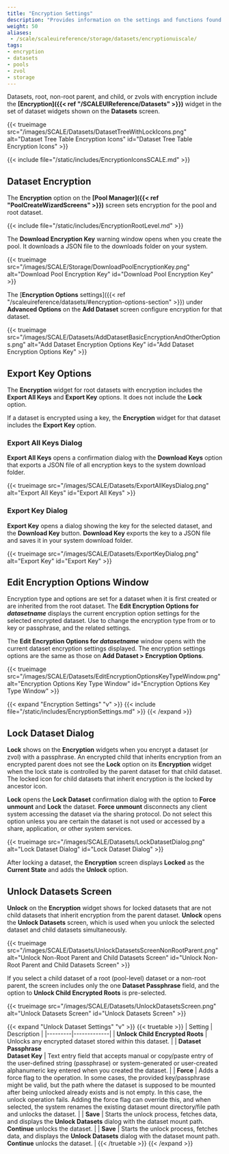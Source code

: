 ```yaml
---
title: "Encryption Settings"
description: "Provides information on the settings and functions found on the TrueNAS storage encryption screens."
weight: 50
aliases:
 - /scale/scaleuireference/storage/datasets/encryptionuiscale/
tags:
- encryption
- datasets
- pools
- zvol
- storage
---
```


Datasets, root, non-root parent, and child, or zvols with encryption include the **[Encryption]({{< ref "/SCALEUIReference/Datasets" >}})** widget in the set of dataset widgets shown on the **Datasets** screen.

{{< trueimage src="/images/SCALE/Datasets/DatasetTreeWithLockIcons.png" alt="Dataset Tree Table Encryption Icons" id="Dataset Tree Table Encryption Icons" >}}

{{< include file="/static/includes/EncryptionIconsSCALE.md" >}}

## Dataset Encryption

The **Encryption** option on the **[Pool Manager]({{< ref "PoolCreateWizardScreens" >}})** screen sets encryption for the pool and root dataset.

{{< include file="/static/includes/EncryptionRootLevel.md" >}}

The **Download Encryption Key** warning window opens when you create the pool.
It downloads a JSON file to the downloads folder on your system.

{{< trueimage src="/images/SCALE/Storage/DownloadPoolEncryptionKey.png" alt="Download Pool Encryption Key" id="Download Pool Encryption Key" >}}

The [**Encryption Options** settings]({{< ref "/scaleuireference/datasets/#encryption-options-section" >}}) under **Advanced Options** on the **Add Dataset** screen configure encryption for that dataset.

{{< trueimage src="/images/SCALE/Datasets/AddDatasetBasicEncryptionAndOtherOptions.png" alt="Add Dataset Encryption Options Key" id="Add Dataset Encryption Options Key" >}}

## Export Key Options

The **Encryption** widget for root datasets with encryption includes the **Export All Keys** and **Export Key** options. It does not include the **Lock** option.

If a dataset is encrypted using a key, the **Encryption** widget for that dataset includes the **Export Key** option.

### Export All Keys Dialog

**Export All Keys** opens a confirmation dialog with the **Download Keys** option that exports a JSON file of all encryption keys to the system download folder.

{{< trueimage src="/images/SCALE/Datasets/ExportAllKeysDialog.png" alt="Export All Keys" id="Export All Keys" >}}

### Export Key Dialog

**Export Key** opens a dialog showing the key for the selected dataset, and the **Download Key** button.
**Download Key** exports the key to a JSON file and saves it in your system download folder.

{{< trueimage src="/images/SCALE/Datasets/ExportKeyDialog.png" alt="Export Key" id="Export Key" >}}

## Edit Encryption Options Window

Encryption type and options are set for a dataset when it is first created or are inherited from the root dataset.
The **Edit Encryption Options for *datasetname*** displays the current encryption option settings for the selected encrypted dataset.
Use to change the encryption type from or to key or passphrase, and the related settings.

The **Edit Encryption Options for *datasetname*** window opens with the current dataset encryption settings displayed.
The encryption settings options are the same as those on **Add Dataset > Encryption Options**.

{{< trueimage src="/images/SCALE/Datasets/EditEncryptionOptionsKeyTypeWindow.png" alt="Encryption Options Key Type Window" id="Encryption Options Key Type Window" >}}

{{< expand "Encryption Settings" "v" >}}
{{< include file="/static/includes/EncryptionSettings.md" >}}
{{< /expand >}}

## Lock Dataset Dialog

**Lock** shows on the **Encryption** widgets when you encrypt a dataset (or zvol) with a passphrase.
An encrypted child that inherits encryption from an encrypted parent does not see the **Lock** option on its **Encryption** widget when the lock state is controlled by the parent dataset for that child dataset.
The locked icon for child datasets that inherit encryption is the locked by ancestor icon.

**Lock** opens the **Lock Dataset** confirmation dialog with the option to **Force unmount** and **Lock** the dataset.
**Force unmount** disconnects any client system accessing the dataset via the sharing protocol. Do not select this option unless you are certain the dataset is not used or accessed by a share, application, or other system services.

{{< trueimage src="/images/SCALE/Datasets/LockDatasetDialog.png" alt="Lock Dataset Dialog" id="Lock Dataset Dialog" >}}

After locking a dataset, the **Encryption** screen displays **Locked** as the **Current State** and adds the **Unlock** option.

## Unlock Datasets Screen

**Unlock** on the **Encryption** widget shows for locked datasets that are not child datasets that inherit encryption from the parent dataset.
**Unlock** opens the **Unlock Datasets** screen, which is used when you unlock the selected dataset and child datasets simultaneously.

{{< trueimage src="/images/SCALE/Datasets/UnlockDatasetsScreenNonRootParent.png" alt="Unlock Non-Root Parent and Child Datasets Screen" id="Unlock Non-Root Parent and Child Datasets Screen" >}}

If you select a child dataset of a root (pool-level) dataset or a non-root parent, the screen includes only the one **Dataset Passphrase** field, and the option to **Unlock Child Encrypted Roots** is pre-selected.

{{< trueimage src="/images/SCALE/Datasets/UnlockDatasetsScreen.png" alt="Unlock Datasets Screen" id="Unlock Datasets Screen" >}}

{{< expand "Unlock Dataset Settings" "v" >}}
{{< truetable >}}
| Setting | Description |
|---------|-------------|
| **Unlock Child Encrypted Roots** | Unlocks any encrypted dataset stored within this dataset. |
| **Dataset Passphrase**<br> **Dataset Key** | Text entry field that accepts manual or copy/paste entry of the user-defined string (passphrase) or system-generated or user-created alphanumeric key entered when you created the dataset. |
| **Force** | Adds a force flag to the operation. In some cases, the provided key/passphrase might be valid, but the path where the dataset is supposed to be mounted after being unlocked already exists and is not empty. In this case, the unlock operation fails. Adding the force flag can override this, and when selected, the system renames the existing dataset mount directory/file path and unlocks the dataset. |
| **Save** | Starts the unlock process, fetches data, and displays the **Unlock Datasets** dialog with the dataset mount path. **Continue** unlocks the dataset. |
| **Save** | Starts the unlock process, fetches data, and displays the **Unlock Datasets** dialog with the dataset mount path. **Continue** unlocks the dataset. |
{{< /truetable >}}
{{< /expand >}}
